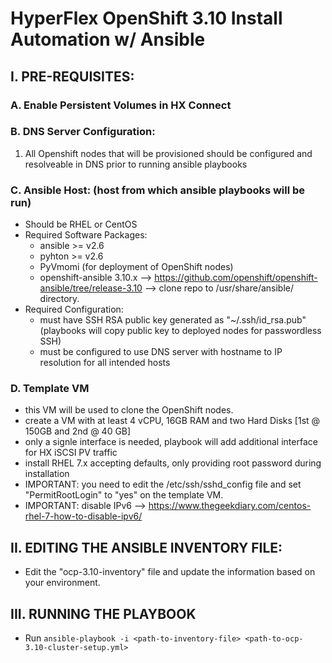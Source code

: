 # HyperFlex OpenShift 3.10 Install Automation w/ Ansible

## I. PRE-REQUISITES:

### A. Enable Persistent Volumes in HX Connect

### B. DNS Server Configuration:
1. All Openshift nodes that will be provisioned should be configured and resolveable in DNS prior to running ansible playbooks
    
### C. Ansible Host: (host from which ansible playbooks will be run)
- Should be RHEL or CentOS
- Required Software Packages:
    - ansible >= v2.6
    - pyhton >= v2.6
    - PyVmomi (for deployment of OpenShift nodes)
    - openshift-ansible 3.10.x --> https://github.com/openshift/openshift-ansible/tree/release-3.10 --> clone repo to /usr/share/ansible/ directory.
- Required Configuration:
    - must have SSH RSA public key generated as "~/.ssh/id_rsa.pub" (playbooks will copy public key to deployed nodes for passwordless SSH)
    - must be configured to use DNS server with hostname to IP resolution for all intended hosts

### D. Template VM
  - this VM will be used to clone the OpenShift nodes.
  - create a VM with at least 4 vCPU, 16GB RAM and two Hard Disks [1st @ 150GB and 2nd @ 40 GB]
  - only a signle interface is needed, playbook will add additional interface for HX iSCSI PV traffic
  - install RHEL 7.x accepting defaults, only providing root password during installation
  - IMPORTANT: you need to edit the /etc/ssh/sshd_config file and set "PermitRootLogin" to "yes" on the template VM.
  - IMPORTANT: disable IPv6 --> https://www.thegeekdiary.com/centos-rhel-7-how-to-disable-ipv6/
    
## II. EDITING THE ANSIBLE INVENTORY FILE:
  - Edit the "ocp-3.10-inventory" file and update the information based on your environment.
  
## III. RUNNING THE PLAYBOOK
  - Run `ansible-playbook -i <path-to-inventory-file> <path-to-ocp-3.10-cluster-setup.yml>`

